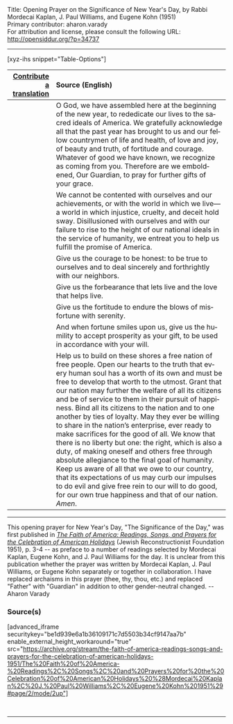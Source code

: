 <html>
<head></head>
<body>
Title: Opening Prayer on the Significance of New Year's Day, by Rabbi Mordecai Kaplan, J. Paul Williams, and Eugene Kohn (1951)<br />
Primary contributor: aharon.varady<br />
For attribution and license, please consult the following URL: <a href="http://opensiddur.org/?p=34737">http://opensiddur.org/?p=34737</a>
<p />
<hr />

[xyz-ihs snippet="Table-Options"]<table style="margin-left: auto; margin-right: auto;" class="draggable">
<thead><tr><th id="x" style="text-align: right;"><a href="/contribute/upload/">Contribute a translation</a></th><th style="text-align: left;">Source (English)</th></tr></thead>
<tbody>
<tr><td style="vertical-align:top;">
<div class="liturgy" lang="he">

</span></div></td>
 
<td style="vertical-align:top;">
<div class="english" lang="en">
O God, 
we have assembled here at the beginning of the new year, 
to rededicate our lives to the sacred ideals of America. 
We gratefully acknowledge 
all that the past year has brought to us and our fellow countrymen 
of life and health, 
of love and joy, 
of beauty and truth, 
of fortitude and courage. 
Whatever of good we have known, 
we recognize as coming from you. 
Therefore are we emboldened, Our Guardian, 
to pray for further gifts of your grace. 
</div></td></tr>


<tr><td style="vertical-align:top;">
<div class="liturgy" lang="he">

</span></div></td>
 
<td style="vertical-align:top;">
<div class="english" lang="en">
We cannot be contented with ourselves and our achievements, 
or with the world in which we live—
a world in which injustice, cruelty, and deceit hold sway. 
Disillusioned with ourselves and with our failure to rise 
to the height of our national ideals in the service of humanity, 
we entreat you to help us fulfill the promise of America. 
</div></td></tr>


<tr><td style="vertical-align:top;">
<div class="liturgy" lang="he">

</span></div></td>
 
<td style="vertical-align:top;">
<div class="english" lang="en">
Give us the courage to be honest: 
to be true to ourselves 
and to deal sincerely and forthrightly with our neighbors. 
</div></td></tr>


<tr><td style="vertical-align:top;">
<div class="liturgy" lang="he">

</span></div></td>
 
<td style="vertical-align:top;">
<div class="english" lang="en">
Give us the forbearance 
that lets live and the love that helps live. 
</div></td></tr>


<tr><td style="vertical-align:top;">
<div class="liturgy" lang="he">

</span></div></td>
 
<td style="vertical-align:top;">
<div class="english" lang="en">
Give us the fortitude 
to endure the blows of misfortune with serenity. 
</div></td></tr>


<tr><td style="vertical-align:top;">
<div class="liturgy" lang="he">

</span></div></td>
 
<td style="vertical-align:top;">
<div class="english" lang="en">
And when fortune smiles upon us, 
give us the humility to accept prosperity as your gift, 
to be used in accordance with your will. 
</div></td></tr>


<tr><td style="vertical-align:top;">
<div class="liturgy" lang="he">

</span></div></td>
 
<td style="vertical-align:top;">
<div class="english" lang="en">
Help us to build on these shores 
a free nation 
of free people. 
Open our hearts to the truth 
that every human soul has a worth of its own 
and must be free to develop that worth to the utmost. 
Grant that our nation may further the welfare of all its citizens 
and be of service to them in their pursuit of happiness. 
Bind all its citizens to the nation and to one another by ties of loyalty. 
May they ever be willing to share in the nation’s enterprise, 
ever ready to make sacrifices for the good of all. 
We know that there is no liberty but one: 
the right, which is also a duty, 
of making oneself and others free 
through absolute allegiance to the final goal of humanity. 
Keep us aware of all that we owe to our country, 
that its expectations of us may curb our impulses to do evil 
and give free rein to our will to do good, 
for our own true happiness and that of our nation. 
<em>Amen</em>. 
</div></td></tr>
</tbody></table>

<hr />

This opening prayer for New Year's Day, "The Significance of the Day," was first published in <em><a href="/?p=34753">The Faith of America: Readings, Songs, and Prayers for the Celebration of American Holidays</a></em> (Jewish Reconstructionist Foundation 1951), p. 3-4 -- as preface to a number of readings selected by Mordecai Kaplan, Eugene Kohn, and J. Paul Williams for the day. It is unclear from this publication whether the prayer was written by Mordecai Kaplan, J. Paul Williams, or Eugene Kohn separately or together in collaboration. I have replaced archaisms in this prayer (thee, thy, thou, etc.) and replaced "Father" with "Guardian" in addition to other gender-neutral changed. --Aharon Varady

<h3>Source(s)</h3>

[advanced_iframe securitykey="be1d939e6a1b36109171c7d5503b34cf9147aa7b" enable_external_height_workaround="true" src="https://archive.org/stream/the-faith-of-america-readings-songs-and-prayers-for-the-celebration-of-american-holidays-1951/The%20Faith%20of%20America-%20Readings%2C%20Songs%2C%20and%20Prayers%20for%20the%20Celebration%20of%20American%20Holidays%20%28Mordecai%20Kaplan%2C%20J.%20Paul%20Williams%2C%20Eugene%20Kohn%201951%29#page/2/mode/2up"]

&nbsp;

<hr />

&nbsp;
</body>
</html>
